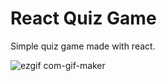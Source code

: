 
# React Quiz Game

Simple quiz game made with react.

![ezgif com-gif-maker](https://user-images.githubusercontent.com/63849944/119816744-bc478200-bef5-11eb-93c8-68f97434619e.gif)
